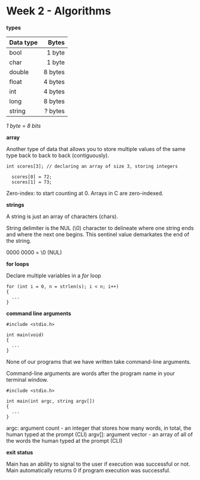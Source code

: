# Week 2 - Algorithms

__types__

| Data type | Bytes   |
| :---      |  ---:   |
| bool      | 1 byte  |
| char      | 1 byte  |
| double    | 8 bytes |
| float     | 4 bytes |
| int       | 4 bytes |
| long      | 8 bytes |
| string    | ? bytes |

_1 byte = 8 bits_

__array__

Another type of data that allows you to store multiple values of the same type back to back to back (contiguously).

    int scores[3]; // declaring an array of size 3, storing integers

      scores[0] = 72;
      scores[1] = 73;

Zero-index: to start counting at 0. Arrays in C are zero-indexed.

__strings__

A string is just an array of characters (chars).

String delimiter is the NUL (\0) character to delineate where one string ends and where the next one begins.
This sentinel value demarkates the end of the string.

0000 0000 = \0 (NUL)

__for loops__

Declare multiple variables in a _for_ loop

    for (int i = 0, n = strlen(s); i < n; i++)
    {
      ...
    }

__command line arguments__

    #include <stdio.h>

    int main(void)
    {
      ...
    }

None of our programs that we have written take command-line arguments.

Command-line arguments are words after the program name in your terminal window.

    #include <stdio.h>

    int main(int argc, string argv[])
    {
      ...
    }

argc: argument count - an integer that stores how many words, in total, the human typed at the prompt (CLI)
argv[]: argument vector - an array of all of the words the human typed at the prompt (CLI)

__exit status__

Main has an ability to signal to the user if execution was successful or not.
Main automatically returns 0 if program execution was successful.
